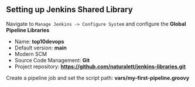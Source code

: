## Setting up Jenkins Shared Library
Navigate to `Manage Jenkins -> Configure System` and configure the  **Global Pipeline Libraries**
* Name: **top10devops**
* Default version: **main**
* Modern SCM
* Source Code Management: **Git**
* Project repository: **https://github.com/naturalett/jenkins-libraries.git**

Create a pipeline job and set the script path: **vars/my-first-pipeline.groovy**
